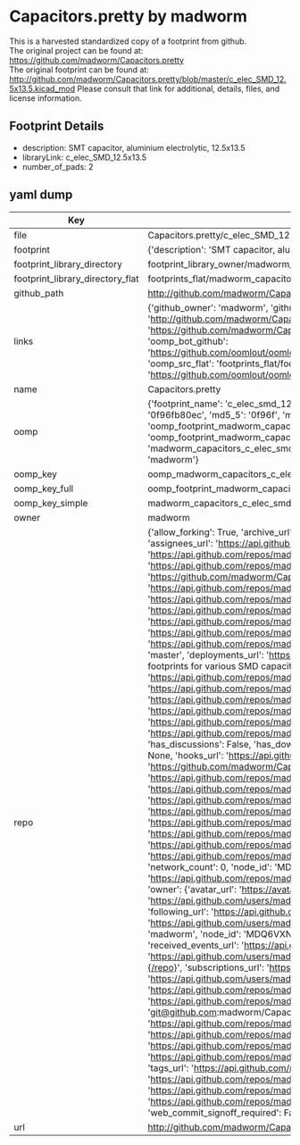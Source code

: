 # Capacitors.pretty by madworm  
This is a harvested standardized copy of a footprint from github.  
The original project can be found at:  
https://github.com/madworm/Capacitors.pretty  
The original footprint can be found at:
http://github.com/madworm/Capacitors.pretty/blob/master/c_elec_SMD_12.5x13.5.kicad_mod
Please consult that link for additional, details, files, and license information.  
## Footprint Details
* description: SMT capacitor, aluminium electrolytic, 12.5x13.5  
* libraryLink: c_elec_SMD_12.5x13.5  
* number_of_pads: 2  
## yaml dump  
| Key | Value |  
| --- | --- |  
| file | Capacitors.pretty/c_elec_SMD_12.5x13.5.kicad_mod |  
| footprint | {'description': 'SMT capacitor, aluminium electrolytic, 12.5x13.5', 'libraryLink': 'c_elec_SMD_12.5x13.5', 'number_of_pads': 2} |  
| footprint_library_directory | footprint_library_owner/madworm_Capacitors.pretty |  
| footprint_library_directory_flat | footprints_flat/madworm_capacitors_c_elec_smd_12_5x13_5/working |  
| github_path | http://github.com/madworm/Capacitors.pretty/blob/master/c_elec_SMD_12.5x13.5.kicad_mod |  
| links | {'github_owner': 'madworm', 'github_repo_name': 'Capacitors.pretty', 'github_src': 'http://github.com/madworm/Capacitors.pretty/blob/master/c_elec_SMD_12.5x13.5.kicad_mod', 'github_src_repo': 'https://github.com/madworm/Capacitors.pretty', 'oomp_bot': 'footprints/madworm_capacitors_c_elec_smd_12_5x13_5/working', 'oomp_bot_github': 'https://github.com/oomlout/oomlout_oomp_footprint_bot/tree/main/footprints/madworm_capacitors_c_elec_smd_12_5x13_5/working', 'oomp_src_flat': 'footprints_flat/footprints_flat/madworm_capacitors_c_elec_smd_12_5x13_5/working', 'oomp_src_flat_github': 'https://github.com/oomlout/oomlout_oomp_footprint_src/tree/main/footprints_flat/madworm_capacitors_c_elec_smd_12_5x13_5/working'} |  
| name | Capacitors.pretty |  
| oomp | {'footprint_name': 'c_elec_smd_12_5x13_5', 'library_name': 'capacitors', 'md5': '0f96fb80ecd18a98ab891f148ff376b1', 'md5_10': '0f96fb80ec', 'md5_5': '0f96f', 'md5_6': '0f96fb', 'oomp_key': 'oomp_madworm_capacitors_c_elec_smd_12_5x13_5', 'oomp_key_extra': 'oomp_footprint_madworm_capacitors_c_elec_smd_12_5x13_5', 'oomp_key_full': 'oomp_footprint_madworm_capacitors_c_elec_smd_12_5x13_5_0f96fb', 'oomp_key_simple': 'madworm_capacitors_c_elec_smd_12_5x13_5', 'original_filename': 'Capacitors.pretty/c_elec_SMD_12.5x13.5.kicad_mod', 'owner_name': 'madworm'} |  
| oomp_key | oomp_madworm_capacitors_c_elec_smd_12_5x13_5 |  
| oomp_key_full | oomp_footprint_madworm_capacitors_c_elec_smd_12_5x13_5 |  
| oomp_key_simple | madworm_capacitors_c_elec_smd_12_5x13_5 |  
| owner | madworm |  
| repo | {'allow_forking': True, 'archive_url': 'https://api.github.com/repos/madworm/Capacitors.pretty/{archive_format}{/ref}', 'archived': False, 'assignees_url': 'https://api.github.com/repos/madworm/Capacitors.pretty/assignees{/user}', 'blobs_url': 'https://api.github.com/repos/madworm/Capacitors.pretty/git/blobs{/sha}', 'branches_url': 'https://api.github.com/repos/madworm/Capacitors.pretty/branches{/branch}', 'clone_url': 'https://github.com/madworm/Capacitors.pretty.git', 'collaborators_url': 'https://api.github.com/repos/madworm/Capacitors.pretty/collaborators{/collaborator}', 'comments_url': 'https://api.github.com/repos/madworm/Capacitors.pretty/comments{/number}', 'commits_url': 'https://api.github.com/repos/madworm/Capacitors.pretty/commits{/sha}', 'compare_url': 'https://api.github.com/repos/madworm/Capacitors.pretty/compare/{base}...{head}', 'contents_url': 'https://api.github.com/repos/madworm/Capacitors.pretty/contents/{+path}', 'contributors_url': 'https://api.github.com/repos/madworm/Capacitors.pretty/contributors', 'created_at': '2015-05-02T21:02:58Z', 'default_branch': 'master', 'deployments_url': 'https://api.github.com/repos/madworm/Capacitors.pretty/deployments', 'description': 'LAYOUT FILES: KiCad footprints for various SMD capacitors.', 'disabled': False, 'downloads_url': 'https://api.github.com/repos/madworm/Capacitors.pretty/downloads', 'events_url': 'https://api.github.com/repos/madworm/Capacitors.pretty/events', 'fork': False, 'forks': 0, 'forks_count': 0, 'forks_url': 'https://api.github.com/repos/madworm/Capacitors.pretty/forks', 'full_name': 'madworm/Capacitors.pretty', 'git_commits_url': 'https://api.github.com/repos/madworm/Capacitors.pretty/git/commits{/sha}', 'git_refs_url': 'https://api.github.com/repos/madworm/Capacitors.pretty/git/refs{/sha}', 'git_tags_url': 'https://api.github.com/repos/madworm/Capacitors.pretty/git/tags{/sha}', 'git_url': 'git://github.com/madworm/Capacitors.pretty.git', 'has_discussions': False, 'has_downloads': True, 'has_issues': True, 'has_pages': False, 'has_projects': True, 'has_wiki': True, 'homepage': None, 'hooks_url': 'https://api.github.com/repos/madworm/Capacitors.pretty/hooks', 'html_url': 'https://github.com/madworm/Capacitors.pretty', 'id': 34963256, 'is_template': False, 'issue_comment_url': 'https://api.github.com/repos/madworm/Capacitors.pretty/issues/comments{/number}', 'issue_events_url': 'https://api.github.com/repos/madworm/Capacitors.pretty/issues/events{/number}', 'issues_url': 'https://api.github.com/repos/madworm/Capacitors.pretty/issues{/number}', 'keys_url': 'https://api.github.com/repos/madworm/Capacitors.pretty/keys{/key_id}', 'labels_url': 'https://api.github.com/repos/madworm/Capacitors.pretty/labels{/name}', 'language': 'Shell', 'languages_url': 'https://api.github.com/repos/madworm/Capacitors.pretty/languages', 'license': None, 'merges_url': 'https://api.github.com/repos/madworm/Capacitors.pretty/merges', 'milestones_url': 'https://api.github.com/repos/madworm/Capacitors.pretty/milestones{/number}', 'mirror_url': None, 'name': 'Capacitors.pretty', 'network_count': 0, 'node_id': 'MDEwOlJlcG9zaXRvcnkzNDk2MzI1Ng==', 'notifications_url': 'https://api.github.com/repos/madworm/Capacitors.pretty/notifications{?since,all,participating}', 'open_issues': 0, 'open_issues_count': 0, 'owner': {'avatar_url': 'https://avatars.githubusercontent.com/u/343894?v=4', 'events_url': 'https://api.github.com/users/madworm/events{/privacy}', 'followers_url': 'https://api.github.com/users/madworm/followers', 'following_url': 'https://api.github.com/users/madworm/following{/other_user}', 'gists_url': 'https://api.github.com/users/madworm/gists{/gist_id}', 'gravatar_id': '', 'html_url': 'https://github.com/madworm', 'id': 343894, 'login': 'madworm', 'node_id': 'MDQ6VXNlcjM0Mzg5NA==', 'organizations_url': 'https://api.github.com/users/madworm/orgs', 'received_events_url': 'https://api.github.com/users/madworm/received_events', 'repos_url': 'https://api.github.com/users/madworm/repos', 'site_admin': False, 'starred_url': 'https://api.github.com/users/madworm/starred{/owner}{/repo}', 'subscriptions_url': 'https://api.github.com/users/madworm/subscriptions', 'type': 'User', 'url': 'https://api.github.com/users/madworm'}, 'private': False, 'pulls_url': 'https://api.github.com/repos/madworm/Capacitors.pretty/pulls{/number}', 'pushed_at': '2015-05-10T11:59:59Z', 'releases_url': 'https://api.github.com/repos/madworm/Capacitors.pretty/releases{/id}', 'size': 128, 'ssh_url': 'git@github.com:madworm/Capacitors.pretty.git', 'stargazers_count': 0, 'stargazers_url': 'https://api.github.com/repos/madworm/Capacitors.pretty/stargazers', 'statuses_url': 'https://api.github.com/repos/madworm/Capacitors.pretty/statuses/{sha}', 'subscribers_count': 2, 'subscribers_url': 'https://api.github.com/repos/madworm/Capacitors.pretty/subscribers', 'subscription_url': 'https://api.github.com/repos/madworm/Capacitors.pretty/subscription', 'svn_url': 'https://github.com/madworm/Capacitors.pretty', 'tags_url': 'https://api.github.com/repos/madworm/Capacitors.pretty/tags', 'teams_url': 'https://api.github.com/repos/madworm/Capacitors.pretty/teams', 'temp_clone_token': None, 'topics': [], 'trees_url': 'https://api.github.com/repos/madworm/Capacitors.pretty/git/trees{/sha}', 'updated_at': '2023-07-25T13:56:04Z', 'url': 'https://api.github.com/repos/madworm/Capacitors.pretty', 'visibility': 'public', 'watchers': 0, 'watchers_count': 0, 'web_commit_signoff_required': False} |  
| url | http://github.com/madworm/Capacitors.pretty |  

